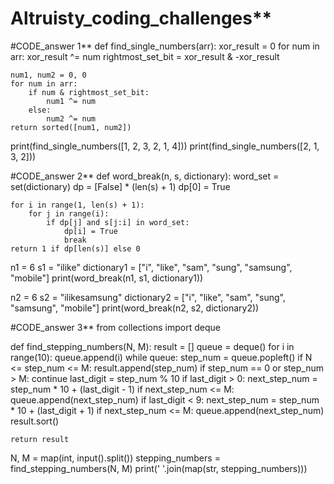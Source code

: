 # Altruisty_coding_challenges**

#CODE_answer 1**
def find_single_numbers(arr):
    xor_result = 0
    for num in arr:
        xor_result ^= num
    rightmost_set_bit = xor_result & -xor_result

    num1, num2 = 0, 0
    for num in arr:
        if num & rightmost_set_bit:
            num1 ^= num
        else:
            num2 ^= num
    return sorted([num1, num2])
print(find_single_numbers([1, 2, 3, 2, 1, 4])) 
print(find_single_numbers([2, 1, 3, 2]))        

#CODE_answer 2**
def word_break(n, s, dictionary):
    word_set = set(dictionary)
    dp = [False] * (len(s) + 1)
    dp[0] = True

    for i in range(1, len(s) + 1):
        for j in range(i):
            if dp[j] and s[j:i] in word_set:
                dp[i] = True
                break
    return 1 if dp[len(s)] else 0
n1 = 6
s1 = "ilike"
dictionary1 = ["i", "like", "sam", "sung", "samsung", "mobile"]
print(word_break(n1, s1, dictionary1))

n2 = 6
s2 = "ilikesamsung"
dictionary2 = ["i", "like", "sam", "sung", "samsung", "mobile"]
print(word_break(n2, s2, dictionary2)) 


#CODE_answer 3**
from collections import deque

def find_stepping_numbers(N, M):
    result = []
    queue = deque()
    for i in range(10):
        queue.append(i)
    while queue:
        step_num = queue.popleft()
        if N <= step_num <= M:
            result.append(step_num)
        if step_num == 0 or step_num > M:
            continue
        last_digit = step_num % 10
        if last_digit > 0:
            next_step_num = step_num * 10 + (last_digit - 1)
            if next_step_num <= M:
                queue.append(next_step_num)
        if last_digit < 9:
            next_step_num = step_num * 10 + (last_digit + 1)
            if next_step_num <= M:
                queue.append(next_step_num)
    result.sort()
    
    return result
N, M = map(int, input().split())
stepping_numbers = find_stepping_numbers(N, M)
print(' '.join(map(str, stepping_numbers)))

